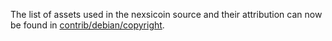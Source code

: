 The list of assets used in the nexsicoin source and their attribution can now be found in [contrib/debian/copyright](../contrib/debian/copyright).
